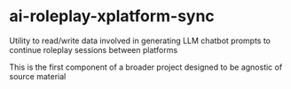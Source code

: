 # ai-roleplay-xplatform-sync
Utility to read/write data involved in generating LLM chatbot prompts to continue roleplay sessions between platforms

This is the first component of a broader project designed to be agnostic of source material